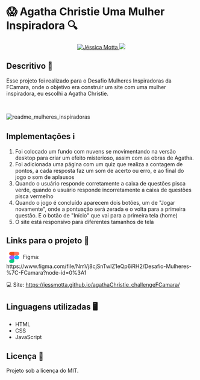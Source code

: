  # 😱 **Agatha Christie Uma Mulher Inspiradora** 	🔍	


<p align="center">	
  <a href="https://www.linkedin.com/in/jessicamotta17/">
    <img alt="Jéssica Motta" src="https://img.shields.io/badge/-LinkedIn-%230077B5?style=for-the-badge&logo=linkedin&logoColor=white" />
  </a>

  <a href = "mailto:jessicamotta.dev@gmail.com">
   <img src="https://img.shields.io/badge/-Gmail-%23333?style=for-the-badge&logo=gmail&logoColor=white" target="_blank">
 </a>
 </p>



## Descritivo :bookmark_tabs:

Esse projeto foi realizado para o Desafio Mulheres Inspiradoras da FCamara, onde o objetivo era construir um site com uma mulher inspiradora, eu escolhi a Agatha Christie.

<div style="display: inline_block"><br>
  
  
  
![readme_mulheres_inspiradoras](https://user-images.githubusercontent.com/30941796/160293856-c9f00349-9ff5-4ab6-9120-824c1600e463.png)


## Implementações :information_source:
1. Foi colocado um fundo com nuvens se movimentando na versão desktop para criar um efeito misterioso, assim com as obras de Agatha.
2. Foi adicionada uma página com um quiz que realiza a contagem de pontos, a cada resposta faz um som de acerto ou erro, e ao final do jogo o som de aplausos 
3. Quando o usuário responde corretamente a caixa de questões pisca verde, quando o usuário responde incorretamente a caixa de questões pisca vermelho 
4. Quando o jogo é concluído aparecem dois botões, um de "Jogar novamente", onde a pontuação será zerada e o volta para a primeira questão. E o botão de "Início" que vai para a primeira tela (home)
5. O site está responsivo para diferentes tamanhos de tela

 
## Links para o projeto 🔗
 
 <img align="center" alt="Jess-Figma" height="30" width="40" src="https://raw.githubusercontent.com/devicons/devicon/master/icons/figma/figma-original.svg">
 Figma: https://www.figma.com/file/NmVj8cjSnTwIZ1eQp6iRH2/Desafio-Mulheres-%7C-FCamara?node-id=0%3A1
 
 💻 Site: https://jessmotta.github.io/agathaChristie_challengeFCamara/
  
## Linguagens utilizadas :desktop_computer:	
  
- HTML
- CSS
- JavaScript
                                  
                                  
## Licença :scroll:	
Projeto sob a licença do MIT.
